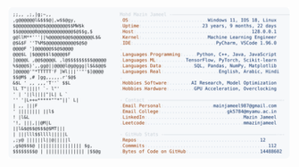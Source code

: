 <picture>
  <source srcset="https://raw.githubusercontent.com/mmazinjameel/mmazinjameel/main/dark_mode.svg?v=1756275338" media="(prefers-color-scheme: dark)">
  <img src="https://raw.githubusercontent.com/mmazinjameel/mmazinjameel/main/light_mode.svg?v=1756275338">
</picture>

